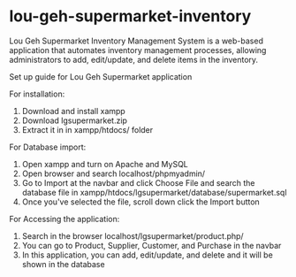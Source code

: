 # lou-geh-supermarket-inventory
Lou Geh Supermarket Inventory Management System is a web-based application that automates inventory management processes, allowing administrators to add, edit/update, and delete items in the inventory.


Set up guide for Lou Geh Supermarket application

For installation:
1. Download and install xampp
2. Download lgsupermarket.zip
3. Extract it in  in xampp/htdocs/ folder

For Database import:
1. Open xampp and turn on Apache and MySQL
2. Open browser and search localhost/phpmyadmin/
3. Go to Import at the navbar and click Choose File and search the database file in xampp/htdocs/lgsupermarket/database/supermarket.sql
4. Once you've selected the file, scroll down click the Import button

For Accessing the application:
1. Search in the browser localhost/lgsupermarket/product.php/
2. You can go to Product, Supplier, Customer, and Purchase in the navbar
3. In this application, you can add, edit/update, and delete and it will be shown in the database
